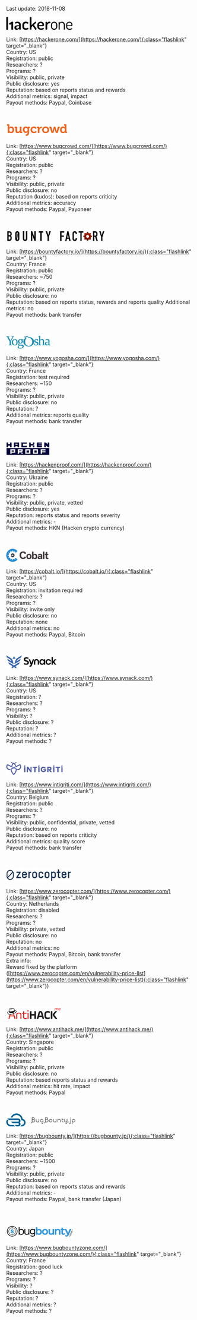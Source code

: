 Last update: 2018-11-08
<br />

![hackerone](images/bb-platform-hackerone.png)

Link: [https://hackerone.com/](https://hackerone.com/){:class="flashlink" target="_blank"}  
Country: US  
Registration: public  
Researchers: ?  
Programs: ?  
Visibility: public, private  
Public disclosure: yes  
Reputation: based on reports status and rewards  
Additional metrics: signal, impact  
Payout methods: Paypal, Coinbase  
<br /><br />

![Bugcrowd](images/bb-platform-bugcrowd.png)

Link: [https://www.bugcrowd.com/](https://www.bugcrowd.com/){:class="flashlink" target="_blank"}  
Country: US  
Registration: public  
Researchers: ?  
Programs: ?  
Visibility: public, private  
Public disclosure: no  
Reputation (kudos): based on reports criticity  
Additional metrics: accuracy  
Payout methods: Paypal, Payoneer  
<br /><br />

![Bounty Factory](images/bb-platform-bountyfactory.png)

Link: [https://bountyfactory.io/](https://bountyfactory.io/){:class="flashlink" target="_blank"}  
Country: France  
Registration: public  
Researchers: ~750  
Programs: ?  
Visibility: public, private  
Public disclosure: no  
Reputation: based on reports status, rewards and reports quality
Additional metrics: no  
Payout methods: bank transfer  
<br /><br />

![Yogosha](images/bb-platform-yogosha.png)

Link: [https://www.yogosha.com/](https://www.yogosha.com/){:class="flashlink" target="_blank"}  
Country: France  
Registration: test required  
Researchers: ~150  
Programs: ?  
Visibility: public, private  
Public disclosure: no  
Reputation: ?  
Additional metrics: reports quality  
Payout methods: bank transfer  
<br /><br />

![HackenProof](images/bb-platform-hackenproof.png)

Link: [https://hackenproof.com/](https://hackenproof.com/){:class="flashlink" target="_blank"}  
Country: Ukraine  
Registration: public  
Researchers: ?  
Programs: ?  
Visibility: public, private, vetted  
Public disclosure: yes  
Reputation: reports status and reports severity  
Additional metrics: -  
Payout methods: HKN (Hacken crypto currency)  
<br /><br />

![cobalt](images/bb-platform-cobalt.png)

Link: [https://cobalt.io/](https://cobalt.io/){:class="flashlink" target="_blank"}  
Country: US  
Registration: invitation required  
Researchers: ?  
Programs: ?  
Visibility: invite only  
Public disclosure: no  
Reputation: none  
Additional metrics: no  
Payout methods: Paypal, Bitcoin  
<br /><br />

![Synack](images/bb-platform-synack.png)

Link: [https://www.synack.com/](https://www.synack.com/){:class="flashlink" target="_blank"}  
Country: US  
Registration: ?  
Researchers: ?  
Programs: ?  
Visibility: ?  
Public disclosure: ?  
Reputation: ?  
Additional metrics: ?  
Payout methods: ?  
<br /><br />

![Intigriti](images/bb-platform-intigriti.png)

Link: [https://www.intigriti.com/](https://www.intigriti.com/){:class="flashlink" target="_blank"}  
Country: Belgium  
Registration: public  
Researchers: ?  
Programs: ?  
Visibility: public, confidential, private, vetted  
Public disclosure: no  
Reputation: based on reports criticity  
Additional metrics: quality score  
Payout methods: bank transfer  
<br /><br />

![Zerocopter](images/bb-platform-zerocopter.png)

Link: [https://www.zerocopter.com/](https://www.zerocopter.com/){:class="flashlink" target="_blank"}  
Country: Netherlands  
Registration: disabled  
Researchers: ?  
Programs: ?  
Visibility: private, vetted  
Public disclosure: no  
Reputation: no  
Additional metrics: no  
Payout methods: Paypal, Bitcoin, bank transfer  
Extra info:  
Reward fixed by the platform ([https://www.zerocopter.com/en/vulnerability-price-list](https://www.zerocopter.com/en/vulnerability-price-list){:class="flashlink" target="_blank"})  
<br /><br />

![AntiHack.me](images/bb-platform-antihackme.png)

Link: [https://www.antihack.me/](https://www.antihack.me/){:class="flashlink" target="_blank"}  
Country: Singapore  
Registration: public  
Researchers: ?  
Programs: ?  
Visibility: public, private  
Public disclosure: no  
Reputation: based reports status and rewards  
Additional metrics: hit rate, impact  
Payout methods: Paypal  
<br /><br />

![BugBounty.jp](images/bb-platform-bugbountyjp.png)

Link: [https://bugbounty.jp/](https://bugbounty.jp/){:class="flashlink" target="_blank"}  
Country: Japan  
Registration: public  
Researchers: ~1500  
Programs: ?  
Visibility: public, private  
Public disclosure: no  
Reputation: based on reports status and rewards  
Additional metrics: -  
Payout methods: Paypal, bank transfer (Japan)  

<br /><br />

![BugBountyZone](images/bb-platform-bugbountyzone.png)

Link: [https://www.bugbountyzone.com/](https://www.bugbountyzone.com/){:class="flashlink" target="_blank"}  
Country: France  
Registration: good luck  
Researchers: ?  
Programs: ?  
Visibility: ?  
Public disclosure: ?  
Reputation: ?  
Additional metrics: ?  
Payout methods: ?  
<br /><br />

